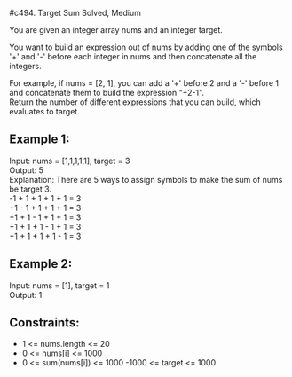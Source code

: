 #c494. Target Sum
Solved, Medium

You are given an integer array nums and an integer target.  

You want to build an expression out of nums by adding one of the symbols '+' and '-' before each integer in nums and then concatenate all the integers.  

For example, if nums = [2, 1], you can add a '+' before 2 and a '-' before 1 and concatenate them to build the expression "+2-1".  
Return the number of different expressions that you can build, which evaluates to target.  
 
 

Example 1:
---
Input: nums = [1,1,1,1,1], target = 3  
Output: 5  
Explanation: There are 5 ways to assign symbols to make the sum of nums be target 3.  
-1 + 1 + 1 + 1 + 1 = 3  
+1 - 1 + 1 + 1 + 1 = 3  
+1 + 1 - 1 + 1 + 1 = 3  
+1 + 1 + 1 - 1 + 1 = 3  
+1 + 1 + 1 + 1 - 1 = 3  

Example 2:
---
Input: nums = [1], target = 1  
Output: 1  
 

Constraints:
---
- 1 <= nums.length <= 20
- 0 <= nums[i] <= 1000
- 0 <= sum(nums[i]) <= 1000
-1000 <= target <= 1000
 
